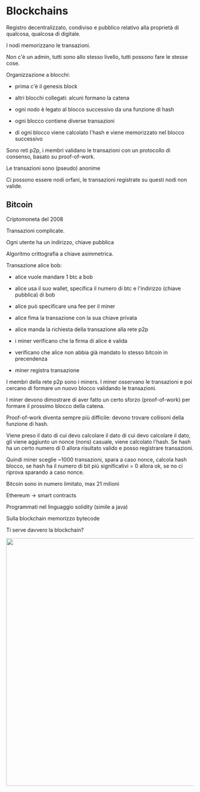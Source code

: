# Blockchains

Registro decentralizzato, condiviso e pubblico relativo alla proprietà di qualcosa, qualcosa di digitale.

I nodi memorizzano le transazioni.

Non c'è un admin, tutti sono allo stesso livello, tutti possono fare le stesse cose.

Organizzazione a blocchi:

- prima c'è il genesis block

- altri blocchi collegati: alcuni formano la catena

- ogni nodo è legato al blocco successivo da una funzione di hash

- ogni blocco contiene diverse transazioni

- di ogni blocco viene calcolato l'hash e viene memorizzato nel blocco successivo

Sono reti p2p, i membri validano le transazioni con un protocollo di consenso, basato su proof-of-work.

Le transazioni sono (pseudo) anonime

Ci possono essere nodi orfani, le transazioni registrate su questi nodi non valide.

## Bitcoin

Criptomoneta del 2008

Transazioni complicate.

Ogni utente ha un indirizzo, chiave pubblica

Algoritmo crittografia a chiave asimmetrica.

Transazione alice bob:

- alice vuole mandare 1 btc a bob

- alice usa il suo wallet, specifica il numero di btc e l'indirizzo (chiave pubblica) di bob

- alice può specificare una fee per il miner

- alice fima la transazione con la sua chiave privata

- alice manda la richiesta della transazione alla rete p2p

- i miner verificano che la firma di alice è valida

- verificano che alice non abbia già mandato lo stesso bitcoin in precendenza

- miner registra transazione

I membri della rete p2p sono i miners. I miner osservano le transazioni e poi cercano di formare un nuovo blocco validando le transazioni.

I miner devono dimostrare di aver fatto un certo sforzo (proof-of-work) per formare il prossimo blocco della catena.

Proof-of-work diventa sempre più difficile: devono trovare collisoni della funzione di hash.

Viene preso il dato di cui devo calcolare il dato di cui devo calcolare il dato, gli viene aggiunto un nonce (nons) casuale, viene calcolato l'hash. Se hash ha un certo numero di 0 allora risultato valido e posso registrare transazioni.

Quindi miner sceglie ~1000 transazioni, spara a caso nonce, calcola hash blocco, se hash ha il numero di bit più significativi = 0 allora ok, se no ci riprova sparando a caso nonce.

Bitcoin sono in numero limitato, max 21 milioni



Ethereum -> smart contracts

Programmati nel linguaggio solidity (simile a java)

Sulla blockchain memorizzo bytecode



Ti serve davvero la blockchain?

<img title="" src="/home/fdila/.config/marktext/images/984b1f40c3bf2339b5690d35f828757e9654b303.png" alt="" width="665">



